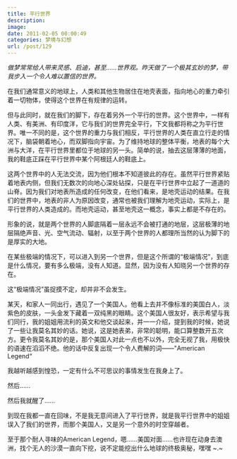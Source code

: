```yaml
---
title: 平行世界
description: 
image: 
date: 2011-02-05 00:00:49
categories: 梦境与幻想
url: /post/129
---
```


_做梦常常给人带来灵感、启迪，甚至……世界观。昨天做了一个极其玄妙的梦，带我步入一个令人难以置信的世界。_

在我们通常意义的地球上，人类和其他生物居住在地壳表面，指向地心的重力牵引着一切物体，使得这个世界在有规律的运转。

但与此同时，就在我们的脚下，存在着另外一个平行的世界。这个世界中，一样有人类、有美洲、有印度洋，它与我们的世界完全平行，下文我都将称之为平行世界。唯一不同的是，这个世界的重力与我们相反，平行世界的人类在直立行走的情况下，脑袋朝着地心，而双脚指向宇宙。为了维持地球的整体平衡，地表的每个大洲与大洋，在平行世界里都位于地球的另一头。简单的说，抽去这层薄薄的地面，我的鞋底正踩在平行世界中某个阿根廷人的鞋底上。

这两个世界中的人无法交流，因为他们根本不知道彼此的存在。虽然平行世界紧贴着地表内侧，但我们无数次的向地心深处钻探，只是在平行世界中立起了一道道的山脊。因为我们对地表所造成的任何改变，在他们看来，是地壳运动的结果。在我们的世界中，地表的非人为原因改变，通常也被我们理解为地壳运动，实际上，是平行世界的人类造成的。而地壳运动，甚至地壳这一概念，事实上都是不存在的。

形象的说，就是两个世界的人脚底隔着一层永远不会被打通的地层，这层极薄的地层隔绝声音、光、空气流动、辐射，以至于两个世界的人都理所当然的认为脚下的是厚实的大地。

在某些极端的情况下，可以进入到另一个世界，但是这个所谓的“极端情况”，到底是什么情况，要有多么极端，没有人知道。显然，因为没有人知晓另一个世界的存在。

这“极端情况”虽捉摸不定，却并非不会发生。

某天，和家人一同出行，遇见了一个美国人。他看上去并不像标准的美国白人，淡紫色的皮肤，一头金发下藏着一双纯黑的眼睛。这个美国人很友好，表示希望与我们同行，我的姐姐用流利的英文和他交谈起来，并一一介绍，提到我的时候，她说了一些让我莫名其妙的话。她说，这是她表弟，非常的聪明，能口算整数开五次方。更令我莫名其妙的是，那个美国人对此一点也不以外，完全无视了我，用极快的语速在滔滔不绝。他的话中反复出现一个令人费解的词——"American Legend“

我越听越感到惶恐，一定有什么不可思议的事情发生在我身上了。

然后……

然后我就醒了……

到现在我都一直在回味，不是我无意间进入了平行世界，就是我平行世界中的姐姐误入了我们的世界，而那个美国人，又是另一个意外的时空穿越者。

至于那个耐人寻味的American Legend，嗯……美国对面……也许现在动身去澳洲，找个无人的沙漠一直向下挖，说不定能挖出什么地球的终极奥秘，嘿嘿     ~.~
